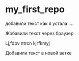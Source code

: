 ﻿# my_first_repo

добавили текст как я устала ....

Жобавили текст через браузер

Lj,fdbv ntrcn kjrfkmyj 

Добавили текст в новой ветке 